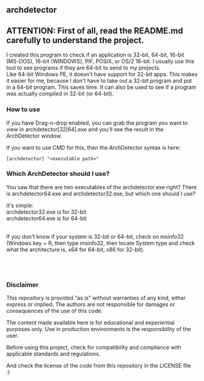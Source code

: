 ## archdetector

## ATTENTION: First of all, read the README.md carefully to understand the project.

I created this program to check if an application is 32-bit, 64-bit, 16-bit (MS-DOS), 16-bit (WINDOWS), PIF, POSIX, or OS/2 16-bit. I usually use this tool to see programs if they are 64-bit to send to my projects.<br/>
Like 64-bit Windows PE, it doesn't have support for 32-bit apps. This makes it easier for me, because I don't have to take out a 32-bit program and put in a 64-bit program. This saves time. It can also be used to see if a program was actually compiled in 32-bit (or 64-bit).

### How to use

If you have Drag-n-drop enabled, you can grab the program you want to view in archdetector[32|64].exe and you'll see the result in the ArchDetector window.<br/>

If you want to use CMD for this, then the ArchDetector syntax is here:<br/>
```
[archdetector] "<executable path>"
```
### Which ArchDetector should I use?

You saw that there are two executables of the archdetector.exe right? There is archdetector64.exe and archdetector32.exe, but which one should I use?<br/>

It's simple:<br/>
archdetector32.exe is for 32-bit<br/>
archdetector64.exe is for 64-bit

<br/>
If you don't know if your system is 32-bit or 64-bit, check on msinfo32 (Windows key + R, then type msinfo32, then locate System type and check what the architecture is, x64 for 64-bit, x86 for 32-bit).<br/>
<br/><br/><br/>

### Disclaimer

This repository is provided "as is" without warranties of any kind, either express or implied. The authors are not responsible for damages or consequences of the use of this code.<br/>

The content made available here is for educational and experiential purposes only. Use in production environments is the responsibility of the user.<br/>

Before using this project, check for compatibility and compliance with applicable standards and regulations.<br/>

And check the license of the code from this repository in the LICENSE file<br/>
:)
